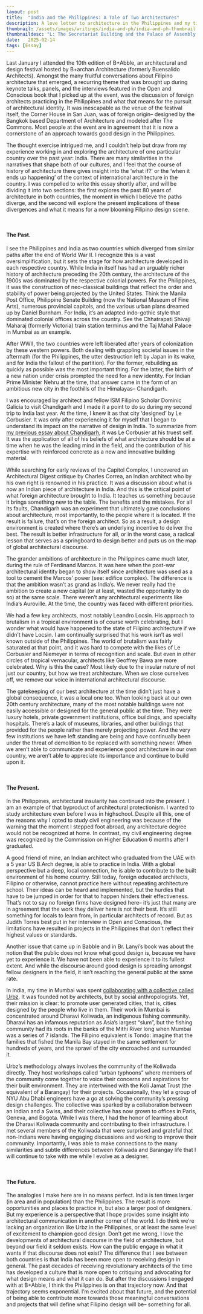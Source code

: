 ```yaml
---
layout: post
title:  "India and the Philippines: A Tale of Two Architectures"
description: A love letter to architecture in the Philippines and my time in India.
thumbnail: /assets/images/writings/india-and-ph/india-and-ph-thumbnail.jpeg
thumbnaildesc: "L: The Secretariat Building and the Palace of Assembly by Le Corbusier, Chandigarh. R: Tanghalang Pambansa by Leandro Locsin, Manila."
date:   2025-02-14
tags: [Essay]
---
```


<p> Last January I attended the 10th edition of B+Abble, an architectural and design festival hosted by B+archan Architecture (formerly Buensalido Architects). Amongst the many fruitful conversations about Filipino architecture that emerged, a recurring theme that was brought up during keynote talks, panels, and the interviews featured in the Open and Conscious book that I picked up at the event, was the discussion of foreign architects practicing in the Philippines and what that means for the pursuit of architectural identity. It was inescapable as the venue of the festival itself, the Corner House in San Juan, was of foreign origin– designed by the Bangkok based Department of Architecture and modeled after The Commons. Most people at the event are in agreement that it is now a cornerstone of an approach towards good design in the Philippines. </p>

<p> The thought exercise intrigued me, and I couldn’t help but draw from my experience working in and exploring the architecture of one particular country over the past year: India. There are many similarities in the narratives that shape both of our cultures, and I feel that the course of history of architecture there gives insight into the ‘what if?’ or the ‘when it ends up happening’ of the context of international architecture in the country. I was compelled to write this essay shortly after, and will be dividing it into two sections: the first explores the past 80 years of architecture in both countries, the moment in which I believe the paths diverge, and the second will explore the present implications of these divergences and what it means for a now blooming Filipino design scene. </p> <br>

#### The Past.

<p> I see the Philippines and India as two countries which diverged from similar paths after the end of World War II. I recognize this is a vast oversimplification, but it sets the stage for how architecture developed in each respective country. While India in itself has had an arguably richer history of architecture preceding the 20th century, the architecture of the 1900s was dominated by the respective colonial powers. For the Philippines, it was the construction of neo-classical buildings that reflect the order and stability of power being projected by the United States. Think the Manila Post Office, Philippine Senate Building (now the National Museum of Fine Arts), numerous provincial capitols, and the various urban plans dreamed up by Daniel Burnham. For India, it’s an adapted indo-gothic style that dominated colonial offices across the country. See the Chhatrapati Shivaji Maharaj (formerly Victoria) train station terminus and the Taj Mahal Palace in Mumbai as an example. </p>

<p> After WWII, the two countries were left liberated after years of colonization by these western powers. Both dealing with grappling societal issues in the aftermath (for the Philippines, the utter destruction left by Japan in its wake, and for India the fallout of the partition). For the former, rebuilding as quickly as possible was the most important thing. For the latter, the birth of a new nation under crisis prompted the need for a new identity. For Indian Prime Minister Nehru at the time, that answer came in the form of an ambitious new city in the foothills of the Himalayas– Chandigarh. </p>

<p> I was encouraged by architect and fellow ISM Filipino Scholar Dominic Galicia to visit Chandigarh and I made it a point to do so during my second trip to India last year. At the time, I knew it as that city ‘designed’ by Le Corbusier. It was only after experiencing it for myself that I began to understand its impact on the narrative of design in India. To summarize from <a class="internal-link" href=" {% link _posts/2024-12-10-A-Weekend-in-Chandigarh.md %}"> my previous essay about Chandigarh</a>, it was Le Corbusier at his truest self. It was the application of all of his beliefs of what architecture should be at a time when he was the leading mind in the field, and the contribution of his expertise with reinforced concrete as a new and innovative building material. </p>

<p> While searching for early reviews of the Capitol Complex, I uncovered an Architectural Digest critique by Charles Correa, an Indian architect who by his own right is renowned in his practice. It was a discussion about what is now an Indian piece of architecture in India. And this is the critical point of what foreign architecture brought to India. It teaches us something because it brings something new to the table. The benefits and the mistakes. For all its faults, Chandigarh was an experiment that ultimately gave conclusions about architecture, most importantly, to the people where it is located. If the result is failure, that’s on the foreign architect. So as a result, a design environment is created where there’s an underlying incentive to deliver the best. The result is better infrastructure for all, or in the worst case, a radical lesson that serves as a springboard to design better and puts us on the map of global architectural discourse. </p>

<p> The grander ambitions of architecture in the Philippines came much later, during the rule of Ferdinand Marcos. It was here when the post-war architectural identity began to show itself since architecture was used as a tool to cement the Marcos’ power (see: edifice complex). The difference is that the ambition wasn’t as grand as India’s. We never really had the ambition to create a new capital (or at least, wasted the opportunity to do so) at the same scale. There weren’t any architectural experiments like India’s Auroville. At the time, the country was faced with different priorities. </p>

<p> We had a few key architects, most notably Leandro Locsin. His approach to brutalism in a tropical environment is of course worth celebrating, but I wonder what would have happened to the state of Filipino architecture if we didn’t have Locsin. I am continually surprised that his work isn’t as well known outside of the Philippines. The world of brutalism was fairly saturated at that point, and it was hard to compete with the likes of Le Corbusier and Niemeyer in terms of recognition and scale. But even in other circles of tropical vernacular, architects like Geoffrey Bawa are more celebrated. Why is this the case? Most likely due to the insular nature of not just our country, but how we treat architecture. When we close ourselves off, we remove our voice in international architectural discourse. </p>

<p> The gatekeeping of our best architecture at the time didn’t just have a global consequence, it was a local one too. When looking back at our own 20th century architecture, many of the most notable buildings were not easily accessible or designed for the general public at the time. They were luxury hotels, private government institutions, office buildings, and specialty hospitals. There’s a lack of museums, libraries, and other buildings that provided for the people rather than merely projecting power. And the very few institutions we have left standing are being and have continually been under the threat of demolition to be replaced with something newer. When we aren’t able to communicate and experience good architecture in our own country, we aren’t able to appreciate its importance and continue to build upon it. </p> <br>


#### The Present.

<p> In the Philippines, architectural insularity has continued into the present. I am an example of that byproduct of architectural protectionism. I wanted to study architecture even before I was in highschool. Despite all this, one of the reasons why I opted to study civil engineering was because of the warning that the moment I stepped foot abroad, any architecture degree would not be recognized at home. In contrast, my civil engineering degree was recognized by the Commission on Higher Education 6 months after I graduated. </p>

<p> A good friend of mine, an Indian architect who graduated from the UAE with a 5 year US B.Arch degree, is able to practice in India. With a global perspective but a deep, local connection, he is able to contribute to the built environment of his home country. Still today, foreign educated architects, Filipino or otherwise, cannot practice here without repeating architecture school. Their ideas can be heard and implemented, but the hurdles that have to be jumped in order for that to happen hinders their effectiveness. That’s not to say no foreign firms have designed here– it’s just that many are in agreement that the work they deliver here is not their best. It’s still something for locals to learn from, in particular architects of record. But as Judith Torres best put in her interview in Open and Conscious, the limitations have resulted in projects in the Philippines that don't reflect their highest values or standards. </p>

<p> Another issue that came up in Babble and in Br. Lanyi’s book was about the notion that the public does not know what good design is, because we have yet to experience it. We have not been able to experience it to its fullest extent. And while the discourse around good design is spreading amongst fellow designers in the field, it isn’t reaching the general public at the same rate. </p>

<p> In India, my time in Mumbai was spent <a class="internal-link" href=" {% link _projects/Garden-of-Festivities.md %}"> collaborating with a collective called Urbz</a>. It was founded not by architects, but by social anthropologists. Yet, their mission is clear: to promote user generated cities, that is, cities designed by the people who live in them. Their work in Mumbai is concentrated around Dharavi Koliwada, an indigenous fishing community. Dharavi has an infamous reputation as Asia’s largest “slum”, but the fishing community had its roots in the banks of the Mithi River long when Mumbai was a series of 7 islands. The Filipino equivalent is Tondo: imagine that the families that fished the Manila Bay stayed in the same settlement for hundreds of years, and the sprawl of the city encroached and surrounded it. </p>

<p> Urbz’s methodology always involves the community of the Koliwada directly. They host workshops called “urban typhoons” where members of the community come together to voice their concerns and aspirations for their built environment. They are intertwined with the Koli Jamat Trust (the equivalent of a Barangay) for their projects. Occasionally, they let a group of NYU Abu Dhabi engineers have a go at solving the community’s pressing design challenges. The collective was sparked by a collaboration between an Indian and a Swiss, and their collective has now grown to offices in Paris, Geneva, and Bogota. While I was there, I had the honor of learning about the Dharavi Koliwada community and contributing to their infrastructure. I met several members of the Koliwada that were surprised and grateful that non-Indians were having engaging discussions and working to improve their community. Importantly, I was able to make connections to the many similarities and subtle differences between Koliwada and Barangay life that I will continue to take with me while I evolve as a designer. </p> <br>


#### The Future.

<p> The analogies I make here are in no means perfect. India is ten times larger (in area and in population) than the Philippines. The result is more opportunities and places to practice in, but also a larger pool of designers. But my experience is a perspective that I hope provides some insight into architectural communication in another corner of the world. I do think we’re lacking an organization like Urbz in the Philippines, or at least the same level of excitement to champion good design. Don’t get me wrong, I love the developments of architectural discourse in the field of architecture, but beyond our field it seldom exists. How can the public engage in what it wants if that discourse does not exist? The difference that I see between both countries is that India has been more open to receiving design in general. The past decades of receiving revolutionary architects of the time has developed a culture that is more open to critiquing and advocating for what design means and what it can do. But after the discussions I engaged with at B+Abble, I think the Philippines is on that trajectory now. And that trajectory seems exponential. I’m excited about that future, and the potential of being able to contribute more towards those meaningful conversations and projects that will define what Filipino design will be– something for all. </p>
